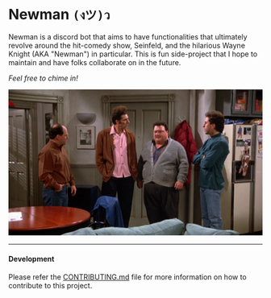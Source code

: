 # Newman `(งツ)ว`

Newman is a discord bot that aims to have functionalities that ultimately revolve around the hit-comedy show, Seinfeld, and the hilarious Wayne Knight (AKA "Newman") in particular. This is fun side-project that I hope to maintain and have folks collaborate on in the future.

_Feel free to chime in!_

![The gang](./assets/seinfeld.jpg)

***
#### Development

Please refer the [CONTRIBUTING.md](./CONTRIBUTING.md) file for more information on how to contribute to this project.
